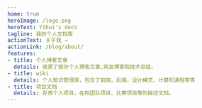 ```yaml
---
home: true
heroImage: /logo.png
heroText: Yihui's docs
tagline: 我的个人文档库
actionText: 关于我 →
actionLink: /blog/about/
features:
- title: 个人博客文章
  details: 收录了部分个人博客文章,网友博客和技术总结。
- title: wiki
  details: 个人知识管理库，包含了前端，后端，设计模式，计算机课程等等
- title: 项目文档
  details: 存放个人项目，在校团队项目，比赛项目等的描述文档。
---
```


